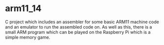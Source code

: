 # arm11_14
C project which includes an assembler for some basic ARM11 machine code and an emulator to run the assembled code on. As well as this, there is a small ARM program which can be played on the Raspberry Pi which is a simple memory game.
